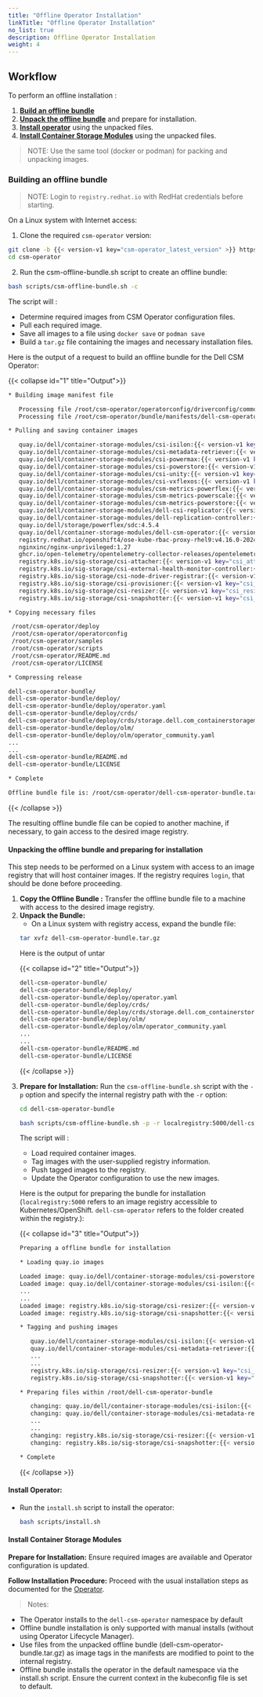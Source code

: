 ```yaml
---
title: "Offline Operator Installation"
linkTitle: "Offline Operator Installation"
no_list: true
description: Offline Operator Installation
weight: 4
---
```


## Workflow

To perform an offline installation :

1. [**Build an offline bundle**](../offline#building-an-offline-bundle-1)
2. [**Unpack the offline bundle**](../offline#unpacking-the-offline-bundle-and-preparing-for-installation-1) and prepare for installation.
3. [**Install operator**](../offline#install-operator-1) using the unpacked files.
4. [**Install Container Storage Modules**](../offline#install-container-storage-module-1) using the unpacked files.

>NOTE: Use the same tool (docker or podman) for packing and unpacking images.

### **Building an offline bundle**

>NOTE: Login to `registry.redhat.io` with RedHat credentials before starting.

On a Linux system with Internet access:

1. Clone the required `csm-operator` version:

```bash
git clone -b {{< version-v1 key="csm-operator_latest_version" >}} https://github.com/dell/csm-operator.git
cd csm-operator
```

2. Run the csm-offline-bundle.sh script to create an offline bundle:

```bash
bash scripts/csm-offline-bundle.sh -c
```

The script will :

* Determine required images from CSM Operator configuration files.
* Pull each required image.
* Save all images to a file using `docker save` or `podman save`
* Build a `tar.gz` file containing the images and necessary installation files.

Here is the output of a request to build an offline bundle for the Dell CSM Operator:

{{< collapse id="1" title="Output">}}

```bash
* Building image manifest file

   Processing file /root/csm-operator/operatorconfig/driverconfig/common/default.yaml
   Processing file /root/csm-operator/bundle/manifests/dell-csm-operator.clusterserviceversion.yaml

* Pulling and saving container images

   quay.io/dell/container-storage-modules/csi-isilon:{{< version-v1 key="PScale_latestVersion" >}}
   quay.io/dell/container-storage-modules/csi-metadata-retriever:{{< version-v1 key="metadata_retriever_latest_version" >}}
   quay.io/dell/container-storage-modules/csi-powermax:{{< version-v1 key="PMax_latestVersion" >}}
   quay.io/dell/container-storage-modules/csi-powerstore:{{< version-v1 key="PStore_latestVersion" >}}
   quay.io/dell/container-storage-modules/csi-unity:{{< version-v1 key="PUnity_latestVersion" >}}
   quay.io/dell/container-storage-modules/csi-vxflexos:{{< version-v1 key="PFlex_latestVersion" >}}
   quay.io/dell/container-storage-modules/csm-metrics-powerflex:{{< version-v1 key="Observability_csm_metrics_PFlex_image" >}}
   quay.io/dell/container-storage-modules/csm-metrics-powerscale:{{< version-v1 key="Observability_csm_metrics_PScale_image" >}}
   quay.io/dell/container-storage-modules/csm-metrics-powerstore:{{< version-v1 key="Observability_csm_metrics_PStore_image" >}}
   quay.io/dell/container-storage-modules/dell-csi-replicator:{{< version-v1 key="replicator_latest_version" >}}
   quay.io/dell/container-storage-modules/dell-replication-controller:{{< version-v1 key="replication_controller_latest_version" >}}
   quay.io/dell/storage/powerflex/sdc:4.5.4
   quay.io/dell/container-storage-modules/dell-csm-operator:{{< version-v1 key="csm-operator_latest_version" >}}
   registry.redhat.io/openshift4/ose-kube-rbac-proxy-rhel9:v4.16.0-202409051837.p0.g8ea2c99.assembly.stream.el9
   nginxinc/nginx-unprivileged:1.27
   ghcr.io/open-telemetry/opentelemetry-collector-releases/opentelemetry-collector:{{< version-v1 key="opentelemetry_collector_latest_version" >}}
   registry.k8s.io/sig-storage/csi-attacher:{{< version-v1 key="csi_attacher_latest_version" >}}
   registry.k8s.io/sig-storage/csi-external-health-monitor-controller:{{< version-v1 key="csi_external_health_monitor_controller_latest_version" >}}
   registry.k8s.io/sig-storage/csi-node-driver-registrar:{{< version-v1 key="csi_node_driver_registrar_latest_version" >}}
   registry.k8s.io/sig-storage/csi-provisioner:{{< version-v1 key="csi_provisioner_latest_version" >}}
   registry.k8s.io/sig-storage/csi-resizer:{{< version-v1 key="csi_resizer_latest_version" >}}
   registry.k8s.io/sig-storage/csi-snapshotter:{{< version-v1 key="csi_snapshotter_latest_version" >}}

* Copying necessary files

 /root/csm-operator/deploy
 /root/csm-operator/operatorconfig
 /root/csm-operator/samples
 /root/csm-operator/scripts
 /root/csm-operator/README.md
 /root/csm-operator/LICENSE

* Compressing release

dell-csm-operator-bundle/
dell-csm-operator-bundle/deploy/
dell-csm-operator-bundle/deploy/operator.yaml
dell-csm-operator-bundle/deploy/crds/
dell-csm-operator-bundle/deploy/crds/storage.dell.com_containerstoragemodules.yaml
dell-csm-operator-bundle/deploy/olm/
dell-csm-operator-bundle/deploy/olm/operator_community.yaml
...
...
dell-csm-operator-bundle/README.md
dell-csm-operator-bundle/LICENSE

* Complete

Offline bundle file is: /root/csm-operator/dell-csm-operator-bundle.tar.gz
```
{{< /collapse >}}

The resulting offline bundle file can be copied to another machine, if necessary, to gain access to the desired image registry.

#### **Unpacking the offline bundle and preparing for installation**

This step needs to be performed on a Linux system with access to an image registry that will host container images. If the registry requires `login`, that should be done before proceeding.

1. **Copy the Offline Bundle :** Transfer the offline bundle file to a machine with access to the desired image registry.
2. **Unpack the Bundle:**
    - On a Linux system with registry access, expand the bundle file:
    ```bash
    tar xvfz dell-csm-operator-bundle.tar.gz
    ```
   Here is the output of untar
<ul>
{{< collapse id="2" title="Output">}}

   ```bash
   dell-csm-operator-bundle/
   dell-csm-operator-bundle/deploy/
   dell-csm-operator-bundle/deploy/operator.yaml
   dell-csm-operator-bundle/deploy/crds/
   dell-csm-operator-bundle/deploy/crds/storage.dell.com_containerstoragemodules.yaml
   dell-csm-operator-bundle/deploy/olm/
   dell-csm-operator-bundle/deploy/olm/operator_community.yaml
   ...
   ...
   dell-csm-operator-bundle/README.md
   dell-csm-operator-bundle/LICENSE
   ```
{{< /collapse >}}
</ul>

3. **Prepare for Installation:** Run the `csm-offline-bundle.sh` script with the `-p` option and specify the internal registry path with the `-r` option:
      ```bash
      cd dell-csm-operator-bundle

      bash scripts/csm-offline-bundle.sh -p -r localregistry:5000/dell-csm-operator/
      ```

   The script will :

      - Load required container images.
      - Tag images with the user-supplied registry information.
      - Push tagged images to the registry.
      - Update the Operator configuration to use the new images.

      Here is the output for preparing the bundle for installation (`localregistry:5000` refers to an image registry accessible to Kubernetes/OpenShift. `dell-csm-operator` refers to the folder created within the registry.):
<ul>
{{< collapse id="3" title="Output">}}

```bash
Preparing a offline bundle for installation

* Loading quay.io images

Loaded image: quay.io/dell/container-storage-modules/csi-powerstore:{{< version-v1 key="PStore_latestVersion" >}}
Loaded image: quay.io/dell/container-storage-modules/csi-isilon:{{< version-v1 key="PScale_latestVersion" >}}
...
...
Loaded image: registry.k8s.io/sig-storage/csi-resizer:{{< version-v1 key="csi_resizer_latest_version" >}}
Loaded image: registry.k8s.io/sig-storage/csi-snapshotter:{{< version-v1 key="csi_snapshotter_latest_version" >}}

* Tagging and pushing images

   quay.io/dell/container-storage-modules/csi-isilon:{{< version-v1 key="PScale_latestVersion" >}} -> localregistry:5000/dell-csm-operator/csi-isilon:{{< version-v1 key="PScale_latestVersion" >}}
   quay.io/dell/container-storage-modules/csi-metadata-retriever:{{< version-v1 key="metadata_retriever_latest_version" >}} -> localregistry:5000/dell-csm-operator/csi-metadata-retriever:{{< version-v1 key="metadata_retriever_latest_version" >}}
   ...
   ...
   registry.k8s.io/sig-storage/csi-resizer:{{< version-v1 key="csi_resizer_latest_version" >}} -> localregistry:5000/dell-csm-operator/csi-resizer:{{< version-v1 key="csi_resizer_latest_version" >}}
   registry.k8s.io/sig-storage/csi-snapshotter:{{< version-v1 key="csi_snapshotter_latest_version" >}} -> localregistry:5000/dell-csm-operator/csi-snapshotter:{{< version-v1 key="csi_snapshotter_latest_version" >}}

* Preparing files within /root/dell-csm-operator-bundle

   changing: quay.io/dell/container-storage-modules/csi-isilon:{{< version-v1 key="PScale_latestVersion" >}} -> localregistry:5000/dell-csm-operator/csi-isilon:{{< version-v1 key="PScale_latestVersion" >}}
   changing: quay.io/dell/container-storage-modules/csi-metadata-retriever:{{< version-v1 key="metadata_retriever_latest_version" >}} -> localregistry:5000/dell-csm-operator/csi-metadata-retriever:{{< version-v1 key="metadata_retriever_latest_version" >}}
   ...
   ...
   changing: registry.k8s.io/sig-storage/csi-resizer:{{< version-v1 key="csi_resizer_latest_version" >}} -> localregistry:5000/dell-csm-operator/csi-resizer:{{< version-v1 key="csi_resizer_latest_version" >}}
   changing: registry.k8s.io/sig-storage/csi-snapshotter:{{< version-v1 key="csi_snapshotter_latest_version" >}} -> localregistry:5000/dell-csm-operator/csi-snapshotter:{{< version-v1 key="csi_snapshotter_latest_version" >}}

* Complete
```
{{< /collapse >}}

</ul>

#### **Install Operator:**

   - Run the `install.sh` script to install the operator:

      ```bash
      bash scripts/install.sh
      ```
#### **Install Container Storage Modules**

**Prepare for Installation:** Ensure required images are available and Operator configuration is updated.

**Follow Installation Procedure:** Proceed with the usual installation steps as documented for the [Operator](v1/getting-started/installation/operator/operatorinstallation_openshift/#installation).

>Notes:
- The Operator installs to the `dell-csm-operator` namespace by default
- Offline bundle installation is only supported with manual installs (without using Operator Lifecycle Manager).
- Use files from the unpacked offline bundle (dell-csm-operator-bundle.tar.gz) as image tags in the manifests are modified to point to the internal registry.
- Offline bundle installs the operator in the default namespace via the install.sh script. Ensure the current context in the kubeconfig file is set to default.

